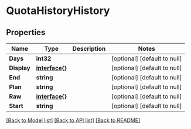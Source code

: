 # QuotaHistoryHistory

## Properties
Name | Type | Description | Notes
------------ | ------------- | ------------- | -------------
**Days** | **int32** |  | [optional] [default to null]
**Display** | [**interface{}**](interface{}.md) |  | [optional] [default to null]
**End** | **string** |  | [optional] [default to null]
**Plan** | **string** |  | [optional] [default to null]
**Raw** | [**interface{}**](interface{}.md) |  | [optional] [default to null]
**Start** | **string** |  | [optional] [default to null]

[[Back to Model list]](../README.md#documentation-for-models) [[Back to API list]](../README.md#documentation-for-api-endpoints) [[Back to README]](../README.md)


